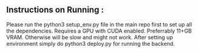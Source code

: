 ## Instructions on Running : 
Please run the python3 setup_env.py file in the main repo first to set up all the dependencies. Requires a GPU with CUDA enabled. Preferrably 11+GB VRAM. Otherwise will be slow and might not work. After setting up environment simply do python3 deploy.py for running the backend.